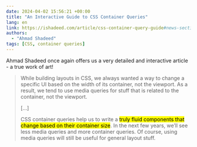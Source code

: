 ```yaml
---
date: 2024-04-02 15:56:21 +00:00
title: "An Interactive Guide to CSS Container Queries"
lang: en
link: https://ishadeed.com/article/css-container-query-guide#news-section
authors:
  - "Ahmad Shadeed"
tags: [CSS, container queries]
---
```


Ahmad Shadeed once again offers us a very detailed and interactive article - a true work of art!

> While building layouts in CSS, we always wanted a way to change a specific UI based on the width of its container, not the viewport. As a result, we tend to use media queries for stuff that is related to the container, not the viewport.
>
> […]
>
> CSS container queries help us to write a <mark>truly fluid components that change based on their container size</mark>. In the next few years, we’ll see less media queries and more container queries. Of course, using media queries will still be useful for general layout stuff.

